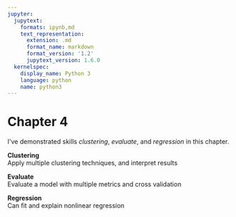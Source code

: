 ```yaml
---
jupyter:
  jupytext:
    formats: ipynb,md
    text_representation:
      extension: .md
      format_name: markdown
      format_version: '1.2'
      jupytext_version: 1.6.0
  kernelspec:
    display_name: Python 3
    language: python
    name: python3
---
```


# Chapter 4
I've demonstrated skills *clustering*, *evaluate*, and *regression* in this chapter.


**Clustering**
<br>
Apply multiple clustering techniques, and interpret results


**Evaluate**
<br>
Evaluate a model with multiple metrics and cross validation


**Regression**
<br>
Can fit and explain nonlinear regression
